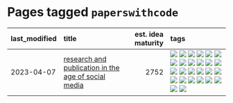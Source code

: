 # Pages tagged `paperswithcode`

|last_modified|title|est. idea maturity|tags
|:---|:---|---:|:---|
|2023-04-07|[research and publication in the age of social media](../research-and-social.md)|2752|[![](https://img.shields.io/badge/tag-arxiv-37db7)](../tags/arxiv.md) [![](https://img.shields.io/badge/tag-citation-fae99e)](../tags/citation.md) [![](https://img.shields.io/badge/tag-corrections-67053)](../tags/corrections.md) [![](https://img.shields.io/badge/tag-credit-fdf6a0)](../tags/credit.md) [![](https://img.shields.io/badge/tag-curation-288446)](../tags/curation.md) [![](https://img.shields.io/badge/tag-discoverability-cd61a2)](../tags/discoverability.md) [![](https://img.shields.io/badge/tag-discussion-274569)](../tags/discussion.md) [![](https://img.shields.io/badge/tag-feed-95c41e)](../tags/feed.md) [![](https://img.shields.io/badge/tag-git-35d2ce)](../tags/git.md) [![](https://img.shields.io/badge/tag-git-35d2ce)](../tags/git.md) [![](https://img.shields.io/badge/tag-historyofscience-6a13a1)](../tags/historyofscience.md) [![](https://img.shields.io/badge/tag-mastodon-7fafe1)](../tags/mastodon.md) [![](https://img.shields.io/badge/tag-openreview-7385b0)](../tags/openreview.md) [![](https://img.shields.io/badge/tag-paperswithcode-539c8)](../tags/paperswithcode.md) [![](https://img.shields.io/badge/tag-platform-b61d4d)](../tags/platform.md) [![](https://img.shields.io/badge/tag-publication-e168be)](../tags/publication.md) [![](https://img.shields.io/badge/tag-reproducibility-b4bfb)](../tags/reproducibility.md) [![](https://img.shields.io/badge/tag-research-1fc7b)](../tags/research.md) [![](https://img.shields.io/badge/tag-retractions-17673)](../tags/retractions.md) [![](https://img.shields.io/badge/tag-search-a7221f)](../tags/search.md) [![](https://img.shields.io/badge/tag-socialmedia-b0d845)](../tags/socialmedia.md) [![](https://img.shields.io/badge/tag-stackoverflow-6ee5de)](../tags/stackoverflow.md) [![](https://img.shields.io/badge/tag-subscription-48b79f)](../tags/subscription.md) [![](https://img.shields.io/badge/tag-transparency-3c3258)](../tags/transparency.md) [![](https://img.shields.io/badge/tag-twitter-5aa8d1)](../tags/twitter.md) [![](https://img.shields.io/badge/tag-validation-c34d1)](../tags/validation.md)|